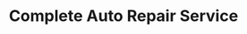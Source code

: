 ---
title: "Complete Auto Repair Service"
url: /bel-air/complete-auto-repair-service/
shop: Autowerkstatt
---